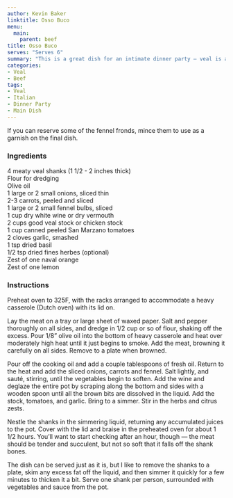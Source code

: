 ```yaml
---
author: Kevin Baker
linktitle: Osso Buco
menu:
  main:
    parent: beef
title: Osso Buco
serves: "Serves 6"
summary: "This is a great dish for an intimate dinner party — veal is always elegant, but this slow easy braise is mostly complete well in advance and requires little last-minute fiddling. The tomato, fennel, and citrus zests keep this sauce fragrant and bright-tasting. Serve this over mashed potatoes, steamed rice, or a plain risotto."
categories:
- Veal
- Beef
tags:
- Veal
- Italian
- Dinner Party
- Main Dish
---
```

If you can reserve some of the fennel fronds, mince them to use as a garnish on the final dish.

### Ingredients

<div class="ingredient-list">

4 meaty veal shanks (1 1/2 - 2 inches thick)  
Flour for dredging  
Olive oil  
1 large or 2 small onions, sliced thin  
2-3 carrots, peeled and sliced  
1 large or 2 small fennel bulbs, sliced  
1 cup dry white wine or dry vermouth  
2 cups good veal stock or chicken stock  
1 cup canned peeled San Marzano tomatoes  
2 cloves garlic, smashed  
1 tsp dried basil  
1/2 tsp dried fines herbes (optional)  
Zest of one naval orange  
Zest of one lemon  

</div>

### Instructions

Preheat oven to 325F, with the racks arranged to accommodate a heavy casserole (Dutch oven) with its lid on.

Lay the meat on a tray or large sheet of waxed paper.  Salt and pepper thoroughly on all sides, and dredge in 1/2 cup or so of flour, shaking off the excess. Pour 1/8” olive oil into the bottom of heavy casserole and heat over moderately high heat until it just begins to smoke. Add the meat, browning it carefully on all sides. Remove to a plate when browned.

Pour off the cooking oil and add a couple tablespoons of fresh oil. Return to the heat and add the sliced onions, carrots and fennel.  Salt lightly, and sauté, stirring, until the vegetables begin to soften. Add the wine and deglaze the entire pot by scraping along the bottom and sides with a wooden spoon until all the brown bits are dissolved in the liquid. Add the stock, tomatoes, and garlic. Bring to a simmer.  Stir in the herbs and citrus zests.  

Nestle the shanks in the simmering liquid, returning any accumulated juices to the pot.  Cover with the lid and braise in the preheated oven for about 1 1/2 hours. You’ll want to start checking after an hour, though — the meat should be tender and succulent, but not so soft that it falls off the shank bones.

The dish can be served just as it is, but I like to remove the shanks to a plate, skim any excess fat off the liquid, and then simmer it quickly for a few minutes to thicken it a bit. Serve one shank per person, surrounded with vegetables and sauce from the pot.